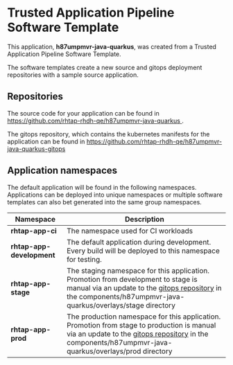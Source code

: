 # Trusted Application Pipeline Software Template

This application, **h87umpmvr-java-quarkus**, was created from a Trusted Application Pipeline Software Template.

The software templates create a new source and gitops deployment repositories with a sample source application. 

## Repositories

The source code for your application can be found in [https://github.com/rhtap-rhdh-qe/h87umpmvr-java-quarkus ](https://github.com/rhtap-rhdh-qe/h87umpmvr-java-quarkus ).
 
The gitops repository, which contains the kubernetes manifests for the application can be found in 
[https://github.com/rhtap-rhdh-qe/h87umpmvr-java-quarkus-gitops ](https://github.com/rhtap-rhdh-qe/h87umpmvr-java-quarkus-gitops ) 

## Application namespaces 

The default application will be found in the following namespaces. Applications can be deployed into unique namespaces or multiple software templates can also bet generated into the same group namespaces.  

|  Namespace   |  Description   |  
| -------- | -------- |
| **rhtap-app-ci** | The namespace used for CI workloads |
| **rhtap-app-development** | The default application during development. Every build will be deployed to this namespace for testing. |
| **rhtap-app-stage** | The staging namespace for this application. Promotion from development to stage is manual via an update to the [gitops repository](https://github.com/rhtap-rhdh-qe/h87umpmvr-java-quarkus-gitops ) in the components/h87umpmvr-java-quarkus/overlays/stage directory |
| **rhtap-app-prod** | The production namespace for this application. Promotion from stage to production is manual via an update to the [gitops repository](https://github.com/rhtap-rhdh-qe/h87umpmvr-java-quarkus-gitops ) in the components/h87umpmvr-java-quarkus/overlays/prod directory |